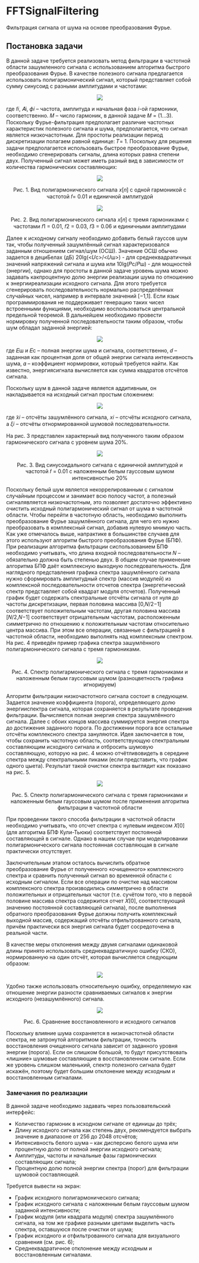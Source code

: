 # FFTSignalFiltering
Фильтрация сигнала от шума на основе преобразования Фурье.

## Постановка задачи
В данной задаче требуется реализовать метод фильтрации в частотной области зашумленного сигнала с использованием алгоритма быстрого преобразования Фурье. В качестве полезного сигнала предлагается использовать полигармонический сигнал, который представляет собой сумму синусоид с разными амплитудами и частотами:
<p align="center"><img src="https://github.com/NNGU52/FFTSignalFiltering/blob/main/screenshots/formulas/formula_7.png"/></p>

где 𝑓𝑖, 𝐴i, 𝜙𝑖 – частота, амплитуда и начальная фаза 𝑖-ой гармоники, соответственно. 𝑀 – число гармоник, в данной задаче 𝑀 = (1...3). Поскольку Фурье-фильтрация предполагает различие частотных характеристик полезного сигнала и шума, предполагается, что сигнал является низкочастотным. Для простоты реализации период дискретизации полагаем равной единице: 𝑇= 1. Поскольку для решения задачи предполагается использовать быстрое преобразование Фурье, необходимо сгенерировать сигналы, длина которых равна степени двух. Полученный сигнал может иметь разный вид в зависимости от количества гармонических составляющих:

<p align="center"><img src="https://github.com/NNGU52/FFTSignalFiltering/blob/main/screenshots/1.png"/></p>
<p align="center">Рис. 1. Вид полигармонического сигнала 𝑥[𝑛] с одной гармоникой с частотой 𝑓= 0.01 и единичной амплитудой</p>

<p align="center"><img src="https://github.com/NNGU52/FFTSignalFiltering/blob/main/screenshots/2.png"/></p>
<p align="center">Рис. 2. Вид полигармонического сигнала 𝑥[𝑛] с тремя гармониками с частотами 𝑓1 = 0.01, 𝑓2 = 0.03, 𝑓3 = 0.06 и единичными амплитудами</p>

Далее к исходному сигналу необходимо добавить белый гауссов шум так, чтобы полученный зашумлённый сигнал характеризовался заданным отношением сигнал/шум (ОСШ). Значение ОСШ обычно задается в дециБелах (дБ) 20lg(︁<𝑈c>/<𝑈ш>)︁ - для среднеквадратичных значений напряжений сигнала и шума или 10lg(︁𝑃c/𝑃ш)︁ - для мощностей (энергии), однако для простоты в данной задаче уровень шума можно задавать какпроцентную долю энергии реализации шума по отношению к энергииреализации исходного сигнала. Для этого требуется сгенерировать последовательность нормально распределённых случайных чисел, например в интервале значений [−1,1]. Если язык программирования не поддерживает генерацию таких чисел встроенными функциями, необходимо воспользоваться центральной предельной теоремой. В дальнейшем необходимо провести нормировку полученной последовательности таким образом, чтобы шум обладал заданной энергией:
<p align="center"><img src="https://github.com/NNGU52/FFTSignalFiltering/blob/main/screenshots/formulas/formula_8.png"/></p>
где 𝐸ш и 𝐸с – полная энергии шума и сигнала, соответственно, 𝑑 – заданная как процентная доля от общей энергии сигнала интенсивность шума, 𝛼 – коэффициент нормировки, который требуется найти. Как известно, энергиясигнала вычисляется как сумма квадратов отсчётов сигнала.

Поскольку шум в данной задаче является аддитивным, он накладывается на исходный сигнал простым сложением:
<p align="center"><img src="https://github.com/NNGU52/FFTSignalFiltering/blob/main/screenshots/formulas/formula_9.png"/></p>
где ̃𝑥𝑖 – отсчёты зашумлённого сигнала, 𝑥𝑖 – отсчёты исходного сигнала, а 𝜉𝑖 – отсчёты отнормированной шумовой последовательности.

На рис. 3 представлен характерный вид полученного таким образом гармонического сигнала с уровнем шума 20%.

<p align="center"><img src="https://github.com/NNGU52/FFTSignalFiltering/blob/main/screenshots/3.png"/></p>
<p align="center">Рис. 3. Вид синусоидального сигнала с единичной амплитудой и частотой 𝑓 = 0.01 с наложенным белым гауссовым шумом интенсивностью 20%</p>

Поскольку белый шум является некоррелированным с сигналом случайным процессом и занимает всю полосу частот, а полезный сигналявляется низкочастотным, это позволяет достаточно эффективно очистить исходный полигармонический сигнал от шума в частотной области. Чтобы перейти в частотную область, необходимо выполнить преобразование Фурье зашумлённого сигнала, для чего его нужно преобразовать в комплексный сигнал, добавив нулевую мнимую часть. Как уже отмечалось выше, напрактике в большинстве случаев для этого используют алгоритм быстрого преобразования Фурье (БПФ). При реализации алгоритма фильтрации сиспользованием БПФ необходимо учитывать, что длина входной последовательности 𝑁 – обязательно должна быть степенью двух. В общем случае применение алгоритма БПФ даёт комплексную выходную последовательность. Для наглядного представления графика спектра зашумлённого сигнала нужно сформировать амплитудный спектр (массив модулей) из комплексной последовательности отсчетов спектра (энергетический спектр представляет собой квадрат модуля отсчетов). Полученный график будет содержать спектральные отсчёты сигнала от нуля до частоты дискретизации, первая половина массива [0,𝑁/2−1] соответствует положительным частотам, другая половина массива [𝑁/2,𝑁−1] соответствует отрицательным частотам, расположенным симметрично по отношению к положительным частотам относительно центра массива. При этом все операции, связанные с фильтрацией в частотной области, необходимо выполнять над комплексным спектром. На рис. 4 приведён пример графика спектра зашумлённого полигармонического сигнала с тремя гармониками.

<p align="center"><img src="https://github.com/NNGU52/FFTSignalFiltering/blob/main/screenshots/4.png"/></p>
<p align="center">Рис. 4. Спектр полигармонического сигнала с тремя гармониками и наложенным белым гауссовым шумом (разноцветность графика игнорируем)</p>

Алгоритм фильтрации низкочастотного сигнала состоит в следующем. Задается значение коэффициента (порога), определяющего долю энергииспектра сигнала, которая сохраняется в результате проведения фильтрации. Вычисляется полная энергия спектра зашумлённого сигнала. Далее с обоих концов массива суммируется энергия спектра до достижения заданного порога. По достижении порога все остальные отсчёты комплексного спектра зануляются. Идея заключается в том, чтобы сохранить частотную область, соответствующую спектральным составляющим исходного сигнала и отбросить шумовую составляющую, которую на рис. 4 можно отчётливовидеть в середине спектра между спектральными пиками (если представить, что график одного цыета). Результат такой очистки спектра выглядит как показано на рис. 5.

<p align="center"><img src="https://github.com/NNGU52/FFTSignalFiltering/blob/main/screenshots/4.png"/></p>
<p align="center">Рис. 5. Спектр полигармонического сигнала с тремя гармониками и наложенным белым гауссовым шумом после применения алгоритма фильтрации в частотной области</p>

При проведении такого способа фильтрации в частотной области необходимо учитывать, что отсчет спектра с нулевым индексом 𝑋[0] (для алгоритма БПФ Кули-Тьюки) соответствует постоянной составляющей в сигнале. Однако в нашем случае при моделировании полигармонического сигнала постоянная составляющая в сигнале практически отсутствует.

Заключительным этапом осталось вычислить обратное преобразование Фурье от полученного «очищенного» комплексного спектра и сравнить полученный сигнал во временной области с исходным сигналом. Если все операции по очистке над массивом комплексного спектра производились симметрично в области положительных и отрицательных частот (т.е. сучётом того, что в первой половине массива спектра содержится отчет 𝑋[0], соответствующий значению постоянной составляющей сигнала), после выполнения обратного преобразования Фурье должны получить комплексный выходной массив, содержащий отсчёты отфильтрованного сигнала, причём практически вся энергия сигнала будет сосредоточена в реальной части.

В качестве меры отклонения между двумя сигналами одинаковой длины принято использовать среднеквадратичную ошибку (СКО), нормированную на один отсчёт, которая вычисляется следующим образом:
<p align="center"><img src="https://github.com/NNGU52/FFTSignalFiltering/blob/main/screenshots/formulas/formula_10.png"/></p>

Удобно также использовать относительную ошибку, определяемую как отношение энергии разности сравниваемых сигналов к энергии исходного (незашумлённого) сигнала.

<p align="center"><img src="https://github.com/NNGU52/FFTSignalFiltering/blob/main/screenshots/5.png"/></p>
<p align="center">Рис. 6. Сравнение восстановленного и исходного сигналов</p>

Поскольку влияние шума сохраняется в низкочастотной области спектра, не затронутой алгоритмом фильтрации, точность восстановления очищенного сигнала зависит от заданного уровня энергии (порога). Если он слишком большой, то будут присутствовать «лишние» шумовые составляющие в восстановленном сигнале. Если же уровень слишком маленький, спектр полезного сигнала будет искажён, поэтому будет большим отклонение между исходным и восстановленным сигналами.

### Замечания по реализации
В данной задаче необходимо задавать через пользовательский интерфейс:
  * Количество гармоник в исходном сигнале от единицы до трёх;
  * Длину исходного сигнала как степень двух, рекомендуется выбрать значение в диапазоне от 256 до 2048 отсчётов;
  * Интенсивность белого шума – как дисперсию белого шума или процентную долю от полной энергии исходного сигнала;
  * Амплитуды, частоты и начальные фазы гармонических составляющих сигнала;
  * Процентную долю полной энергии спектра (порог) для фильтрации шумовой составляющей.
  
Требуется вывести на экран:
  * График исходного полигармонического сигнала;
  * График исходного сигнала с наложенным белым гауссовым шумом заданной интенсивности;
  * График  модуля  (или  квадрата  модуля)  спектра  зашумлённого сигнала, на том же графике разными цветами выделить часть спектра, оставшуюся после очистки от шума;
  * График исходного и отфильтрованного сигнала для визуального сравнения (см. рис. 6);
  * Среднеквадратичное отклонение между исходным и восстановленным сигналами.
